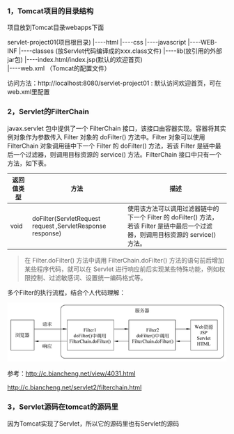 ### 1，Tomcat项目的目录结构

项目放到Tomcat目录webapps下面

servlet-project01(项目根目录)
		|----html
		|----css
		|----javascript
		|----WEB-INF
				|----classes (放Servlet代码编译成的xxx.class文件)
		        |----lib(放引用的外部 jar包)
				|----index.html/index.jsp(默认的欢迎首页)	
				|----web.xml （Tomcat的配置文件）	

访问方法：http://localhost:8080/servlet-project01 : 默认访问欢迎首页，可在web.xml里配置

### 2，Servlet的FilterChain

javax.servlet 包中提供了一个 FilterChain 接口，该接口由容器实现。容器将其实例对象作为参数传入 Filter 对象的  doFilter() 方法中。Filter 对象可以使用 FilterChain 对象调用链中下一个 Filter 的 doFilter()  方法，若该 Filter 是链中最后一个过滤器，则调用目标资源的 service() 方法。FilterChain 接口中只有一个方法，如下表。

| 返回值类型 | 方法                                                       | 描述                                                         |
| ---------- | ---------------------------------------------------------- | ------------------------------------------------------------ |
| void       | doFilter(ServletRequest request ,ServletResponse response) | 使用该方法可以调用过滤器链中的下一个 Filter 的 doFilter() 方法，若该 Filter 是链中最后一个过滤器，则调用目标资源的 service() 方法。 |

>  在 Filter.doFilter() 方法中调用 FilterChain.doFilter() 方法的语句前后增加某些程序代码，就可以在 Servlet 进行响应前后实现某些特殊功能，例如权限控制、过滤敏感词、设置统一编码格式等。

多个Filter的执行流程，结合个人代码理解：

![1657636072100](note-images/1657636072100.png)

参考：http://c.biancheng.net/view/4031.html

http://c.biancheng.net/servlet2/filterchain.html

### 3，Servlet源码在tomcat的源码里

因为Tomcat实现了Servlet，所以它的源码里也有Servlet的源码